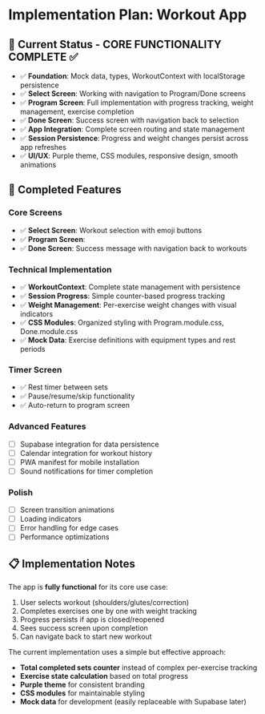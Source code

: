 # Implementation Plan: Workout App

## 🎯 Current Status - CORE FUNCTIONALITY COMPLETE ✅

- ✅ **Foundation**: Mock data, types, WorkoutContext with localStorage persistence
- ✅ **Select Screen**: Working with navigation to Program/Done screens  
- ✅ **Program Screen**: Full implementation with progress tracking, weight management, exercise completion
- ✅ **Done Screen**: Success screen with navigation back to selection
- ✅ **App Integration**: Complete screen routing and state management
- ✅ **Session Persistence**: Progress and weight changes persist across app refreshes
- ✅ **UI/UX**: Purple theme, CSS modules, responsive design, smooth animations

## 🚀 Completed Features

### Core Screens
- ✅ **Select Screen**: Workout selection with emoji buttons
- ✅ **Program Screen**: 
- ✅ **Done Screen**: Success message with navigation back to workouts

### Technical Implementation
- ✅ **WorkoutContext**: Complete state management with persistence
- ✅ **Session Progress**: Simple counter-based progress tracking
- ✅ **Weight Management**: Per-exercise weight changes with visual indicators
- ✅ **CSS Modules**: Organized styling with Program.module.css, Done.module.css
- ✅ **Mock Data**: Exercise definitions with equipment types and rest periods

### Timer Screen
- ✅ Rest timer between sets
- ✅ Pause/resume/skip functionality
- ✅ Auto-return to program screen

### Advanced Features
- [ ] Supabase integration for data persistence
- [ ] Calendar integration for workout history
- [ ] PWA manifest for mobile installation
- [ ] Sound notifications for timer completion

### Polish
- [ ] Screen transition animations
- [ ] Loading indicators
- [ ] Error handling for edge cases
- [ ] Performance optimizations

## 📋 Implementation Notes

The app is **fully functional** for its core use case:
1. User selects workout (shoulders/glutes/correction)
2. Completes exercises one by one with weight tracking
3. Progress persists if app is closed/reopened
4. Sees success screen upon completion
5. Can navigate back to start new workout

The current implementation uses a simple but effective approach:
- **Total completed sets counter** instead of complex per-exercise tracking
- **Exercise state calculation** based on total progress
- **Purple theme** for consistent branding
- **CSS modules** for maintainable styling
- **Mock data** for development (easily replaceable with Supabase later)